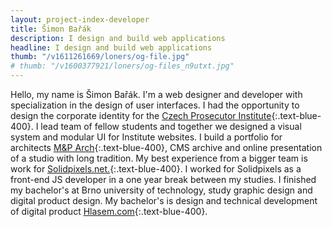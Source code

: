 ```yaml
---
layout: project-index-developer
title: Šimon Bařák
description: I design and build web applications
headline: I design and build web applications
thumb: "/v1611261669/loners/og-file.jpg"
# thumb: "/v1600377921/loners/og-files_n9utxt.jpg"
---
```


Hello, my name is Šimon Bařák. I'm a web designer and developer with specialization in the design of user interfaces. I had the opportunity to design the corporate identity for the [Czech Prosecutor Institute](https://www.behance.net/gallery/96467527/Czech-Prosecutor-Institute/){:.text-blue-400}. I lead team of fellow students and together we designed a visual system and modular UI for Institute websites. I build a portfolio for architects [M&P Arch](https://mparch.cz/){:.text-blue-400}, CMS archive and online presentation of a studio with long tradition. My best experience from a bigger team is work for [Solidpixels.net.](https://www.solidpixels.net){:.text-blue-400}. I worked for Solidpixels as a front-end JS developer in a one year break between my studies. I finished my bachelor's at Brno university of technology, study graphic design and digital product design. My bachelor's is design and technical development of digital product [Hlasem.com](https://hlasem.com/){:.text-blue-400}.

<!-- Currently I'm developing [WavePage](https://wavepage.app/){:.text-blue-400} 👋🏼, editor for text-to-speech. Collaborating on visual comunication of the [Czech Prosecutor Intitute](https://www.behance.net/gallery/96467527/Czech-Prosecutor-Institute/){:.text-blue-400} 👨🏽‍💼 and I have one more year to finish studies of digital product at [Brno University of Technology](https://www.vutbr.cz/en/){:.text-blue-400} 📚 -->

